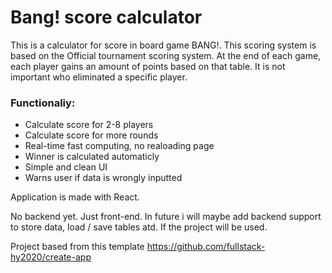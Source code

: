 # Bang! score calculator

This is a calculator for score in board game BANG!. This scoring system is based on the Official tournament scoring system. At the end of each game, each player gains an amount of points based on that table. It is not important who eliminated a specific player.

### Functionaliy:

- Calculate score for 2-8 players
- Calculate score for more rounds
- Real-time fast computing, no realoading page
- Winner is calculated automaticly
- Simple and clean UI
- Warns user if data is wrongly inputted

Application is made with React.

No backend yet. Just front-end. In future i will maybe add backend support to store data, load / save tables atd. If the project will be used.

Project based from this template https://github.com/fullstack-hy2020/create-app

